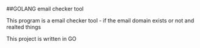 ##GOLANG email checker tool

This program is a email checker tool - if the email domain exists or not and realted things

This project is written in GO

